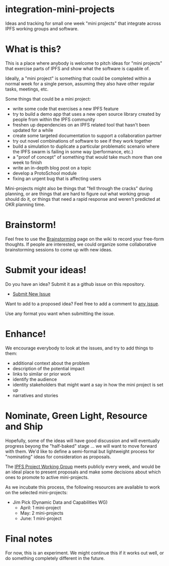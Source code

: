 # integration-mini-projects
Ideas and tracking for small one week "mini projects" that integrate across IPFS working groups and software.

# What is this?

This is a place where anybody is welcome to pitch ideas for "mini projects" that exercise parts of IPFS and show what the software is capable of.

Ideally, a "mini project" is something that could be completed within a normal week for a single person, assuming they also have other regular tasks, meetings, etc.

Some things that could be a mini project:

* write some code that exercises a new IPFS feature
* try to build a demo app that uses a new open source library created by people from within the IPFS community
* freshen up dependencies on an IPFS related tool that hasn't been updated for a while
* create some targeted documentation to support a collaboration partner
* try out novel combinations of software to see if they work together
* build a simulation to duplicate a particular problematic scenario where the IPFS swarm is failing in some way (performance, etc.)
* a "proof of concept" of something that would take much more than one week to finish
* write an in-depth blog post on a topic
* develop a ProtoSchool module
* fixing an urgent bug that is affecting users

Mini-projects might also be things that "fell through the cracks" during planning, or are things that are hard to figure out what working group should do it, or things that need a rapid response and weren't predicted at OKR planning time.

# Brainstorm!

Feel free to use the [Brainstorming](https://github.com/ipfs/integration-mini-projects/wiki/Brainstorming) page on the wiki to record your free-form thoughts. If people are interested, we could organize some collaborative brainstorming sessions to come up with new ideas.

# Submit your ideas!

Do you have an idea? Submit it as a github issue on this repository.

* [Submit New Issue](https://github.com/ipfs/integration-mini-projects/issues/new)
  
Want to add to a proposed idea? Feel free to add a comment to [any issue](https://github.com/ipfs/integration-mini-projects/issues).

Use any format you want when submitting the issue.

# Enhance!

We encourage everybody to look at the issues, and try to add things to them:

* additional context about the problem
* description of the potential impact
* links to similar or prior work
* identify the audience
* identity stakeholders that might want a say in how the mini project is set up
* narratives and stories

# Nominate, Green Light, Resource and Ship

Hopefully, some of the ideas will have good discussion and will eventually progress beyong the "half-baked" stage ... we will want to move forward with them. We'd like to define a semi-formal but lightweight process for "nominating" ideas for consideration as proposals.

The [IPFS Project Working Group](https://github.com/ipfs/project#ipfs-project-working-group) meets publicly every week, and would be an ideal place to present proposals and make some decisions about which ones to promote to active mini-projects.

As we incubate this process, the following resources are available to work on the selected mini-projects:

* Jim Pick (Dynamic Data and Capabilities WG)
  * April: 1 mini-project
  * May: 2 mini-projects
  * June: 1 mini-project

# Final notes

For now, this is an experiment. We might continue this if it works out well, or do something completely different in the future.
